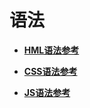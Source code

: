 # 语法<a name="ZH-CN_TOPIC_0000001209570687"></a>

-   **[HML语法参考](js-framework-syntax-hml.md)**  

-   **[CSS语法参考](js-framework-syntax-css.md)**  

-   **[JS语法参考](js-framework-syntax-js.md)**  


